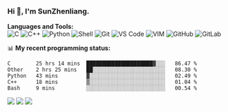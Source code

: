 
### Hi 👋, I'm SunZhenliang.



**Languages and Tools:**  
![C](https://img.shields.io/badge/-00599C?&logo=c&logoColor=white)
![C++](https://img.shields.io/badge/-C++-00599C?&logo=c%2B%2B&logoColor=white)
![Python](https://img.shields.io/badge/-Python-8fcfd1?&logo=Python)
![Shell](https://img.shields.io/badge/-Shell-blasck?&logo=Shell)
![Git](https://img.shields.io/badge/-Git-black?&logo=git)
![VS Code](https://img.shields.io/badge/-VS%20Code-007ACC?&logo=visual-studio-code)
![VIM](https://img.shields.io/badge/-vim-blasck?&logo=vim)
![GitHub](https://img.shields.io/badge/-GitHub-181717?&logo=github)
![GitLab](https://img.shields.io/badge/-GitLab-FCA121?&logo=gitlab)



📊 **My recent programming status:**
<!--START_SECTION:waka-->
```text
C        25 hrs 14 mins  █████████████████████▓░░░   86.47 % 
Other    2 hrs 25 mins   ██░░░░░░░░░░░░░░░░░░░░░░░   08.30 % 
Python   43 mins         ▓░░░░░░░░░░░░░░░░░░░░░░░░   02.49 % 
C++      18 mins         ▒░░░░░░░░░░░░░░░░░░░░░░░░   01.04 % 
Bash     9 mins          ░░░░░░░░░░░░░░░░░░░░░░░░░   00.54 % 
```
<!--END_SECTION:waka-->
<!--<img   src="https://github-readme-stats.vercel.app/api?username=HiSunzhenliang&count_private=true&show_icons=true" alt="HiSunzhenliang" />--> 

[![](https://img.shields.io/ubuntu/v/ubuntu-wallpapers/focal)](https://kubuntu.org/)
![](https://img.shields.io/badge/macOS-Monterey-blue)
![](https://visitor-badge.glitch.me/badge?page_id=HiSunzhenliang.readme)

